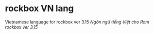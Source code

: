 # rockbox VN lang
Vietnamese language for rockbox ver 3.15 
*Ngôn ngữ tiếng Việt cho Rom rockbox ver 3.15*
